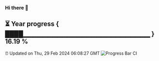 ### Hi there 👋
⏳ Year progress { ████▁▁▁▁▁▁▁▁▁▁▁▁▁▁▁▁▁▁▁▁▁▁▁▁▁▁ } 16.19 %
---
⏰ Updated on Thu, 29 Feb 2024 06:08:27 GMT
![Progress Bar CI](https://github.com/Moyi321/Moyi321/workflows/Progress%20Bar%20CI/badge.svg)
